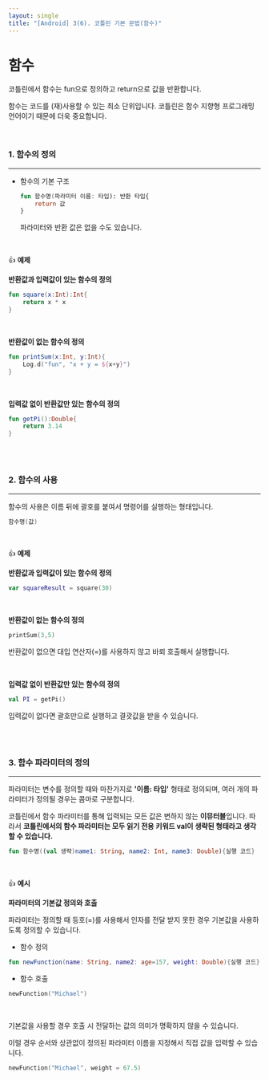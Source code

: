 ```yaml
---
layout: single
title: "[Android] 3(6). 코틀린 기본 문법(함수)"
---
```




# 함수

코틀린에서 함수는 fun으로 정의하고 return으로 값을 반환합니다. 

함수는 코드를 (재)사용할 수 있는 최소 단위입니다. 코틀린은 함수 지향형 프로그래밍 언어이기 때문에 더욱 중요합니다. 

<br>

### 1. 함수의 정의

---

* 함수의 기본 구조

  ```kotlin
  fun 함수명(파라미터 이름: 타입): 반환 타입{
      return 값
  }
  ```

  파라미터와 반환 값은 없을 수도 있습니다. 

<br>

👍 **예제**

**반환값과 입력값이 있는 함수의 정의**

```kotlin
fun square(x:Int):Int{
    return x * x
}
```

<br>

**반환값이 없는 함수의 정의**

```kotlin
fun printSum(x:Int, y:Int){
    Log.d("fun", "x + y = ${x+y}")
}
```

<br>

**입력값 없이 반환값만 있는 함수의 정의**

```kotlin
fun getPi():Double{
    return 3.14
}
```

<br>

<br>

### 2. 함수의 사용

---

함수의 사용은 이름 뒤에 괄호를 붙여서 명령어를 실행하는 형태입니다. 

```kotlin
함수명(값)
```

<br>

👍 **예제**

**반환값과 입력값이 있는 함수의 정의**

```kotlin
var squareResult = square(30)
```

<br>

**반환값이 없는 함수의 정의**

```kotlin
printSum(3,5)
```

반환값이 없으면 대입 연산자(=)를 사용하지 않고 바뢰 호출해서 실행합니다. 

<br>

**입력값 없이 반환값만 있는 함수의 정의**

```kotlin
val PI = getPi()
```

입력값이 없다면 괄호만으로 실행하고 결괏값을 받을 수 있습니다. 

<br>

<br>

### 3. 함수 파라미터의 정의

---

파라미터는 변수를 정의할 때와 마찬가지로 **'이름: 타입'** 형태로 정의되며, 여러 개의 파라미터가 정의될 경우는 콤마로 구분합니다. 

코틀린에서 함수 파라미터를 통해 입력되는 모든 값은 변하지 않는 **이뮤터블**입니다. 따라서 **코틀린에서의 함수 파라미터는 모두 읽기 전용 키워드 val이 생략된 형태라고 생각할 수 있습니다.**

```kotlin
fun 함수명((val 생략)name1: String, name2: Int, name3: Double){실행 코드}
```

<br>

👍 **예시**

**파라미터의 기본값 정의와 호출**

파라미터는 정의할 때 등호(=)를 사용해서 인자를 전달 받지 못한 경우 기본값을 사용하도록 정의할 수 있습니다. 

* 함수 정의

```kotlin
fun newFunction(name: String, name2: age=157, weight: Double){실행 코드}
```

* 함수 호출

```kotlin
newFunction("Michael")
```

<br>

기본값을 사용할 경우 호출 시 전달하는 값의 의미가 명확하지 않을 수 있습니다. 

이럴 경우 순서와 상관없이 정의된 파라미터 이름을 지정해서 직접 값을 입력할 수 있습니다. 

```kotlin
newFunction("Michael", weight = 67.5)
```

<br>

<br>
